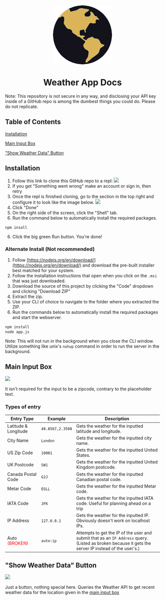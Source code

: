 <p align="center">
  <img src="public/logo.png">
  <h1 align="center">Weather App Docs</h1>
</p>

Note: This repository is not secure in any way, and disclosing your API key inside of a GitHub repo is among the dumbest things you could do. Please do not replicate.

Table of Contents
-----------------
[Installation](#installation)

[Main Input Box](#main-input-box)

["Show Weather Data" Button](#show-weather-data-button)


Installation
------------

1. Follow this link to clone this GitHub repo to a repl: [![](https://replit.com/badge/github/zeplulw/weather-app-final)](https://replit.com/github/zeplulw/weather-app-final)
2. If you get "Something went wrong" make an account or sign in, then retry
3. Once the repl is finished cloning, go to the section in the top right and configure it to look like the image below.
![](https://i.ibb.co/MDh91S3/image.png)
3. Click "Done"
4. On the right side of the screen, click the "Shell" tab.
5. Run the command below to automatically install the required packages.

```
npm insall
```

6. Click the big green Run button. You're done!


### Alternate Install (Not recommended)

1. Follow [https://nodejs.org/en/download/](https://nodejs.org/en/download/) and download the pre-built installer best matched for your system.
2. Follow the installation instructions that open when you click on the `.msi` that was just downloaded.
3. Download the source of this project by clicking the "Code" dropdown and clicking "Download ZIP"
4. Extract the zip.
5. Use your CLI of choice to navigate to the folder where you extracted the ZIP.
6. Run the commands below to automatically install the required packages and start the webserver.

```
npm install
node app.js
```

Note: This will not run in the background when you close the CLI window. Utilize something like unix's `nohup` command in order to run the server in the background.

Main Input Box
--------------

![](https://i.ibb.co/0rCDLgW/image.png)

It isn't required for the input to be a zipcode, contrary to the placeholder text.

### Types of entry

| Entry Type | Example | Description |
|---|---|---|
| Latitude & Longitude | `48.8567,2.3508` | Gets the weather for the inputted latitude and longitude. |
| City Name | `London` | Gets the weather for the inputted city name. |
| US Zip Code | `10001` | Gets the weather for the inputted United States. |
| UK Postcode | `SW1` | Gets the weather for the inputted United Kingdom postcode. |
| Canada Postal Code | `G2J` | Gets the weather for the inputted Canadian postal code. |
| Metar Code | `EGLL` | Gets the weather for the inputted Metar code. |
| IATA Code | `JFK` | Gets the weather for the inputted IATA code. Useful for planning ahead on a trip |
| IP Address | `127.0.0.1` | Gets the weather for the inputted IP. Obviously doesn't work on localhost IPs. |
| Auto <span style="color:red;">(BROKEN)</span> | `auto:ip` | Attempts to get the IP of the user and submit that as an `IP Address` query.<br>(Listed as broken because it gets the server IP instead of the user's.) |


"Show Weather Data" Button
--------------------------

![](https://i.ibb.co/JKR72jr/image.png)

Just a button, nothing special here. Queries the Weather API to get recent weather data for the location given in the [main input box](#main-input-box)
